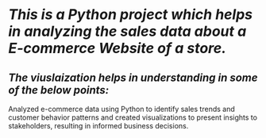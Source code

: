 <h1><em><strong>This is a Python project which helps in analyzing the sales data about a E-commerce Website of a store.</strong></em></h1>
<h2><em><strong>The viuslaization helps in understanding in some of the below points:</strong></em></h2>
<p>Analyzed e-commerce data using Python to identify sales trends
and customer behavior patterns and created visualizations to
present insights to stakeholders, resulting in informed business
decisions.
</p>
